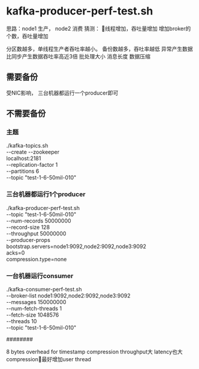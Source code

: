 # kafka-producer-perf-test.sh


思路：node1 生产， node2 消费
猜测：
线程增加，吞吐量增加
增加broker的个数，吞吐量增加

分区数越多，单线程生产者吞吐率越小。
备份数越多，吞吐率越低
异常产生数据比同步产生数据吞吐率高近3倍
批处理大小
消息长度
数据压缩


## 需要备份
受NIC影响， 三台机器都运行一个producer即可


## 不需要备份

### 主题
./kafka-topics.sh \
--create --zookeeper \
localhost:2181 \
--replication-factor 1 \
--partitions 6 \
--topic "test-1-6-50mil-010"

### 三台机器都运行1个producer
./kafka-producer-perf-test.sh \
--topic "test-1-6-50mil-010" \
--num-records 50000000 \
--record-size 128 \
--throughput 50000000 \
--producer-props \
bootstrap.servers=node1:9092,node2:9092,node3:9092 \
acks=0 \
compression.type=none

### 一台机器运行consumer
./kafka-consumer-perf-test.sh \
--broker-list node1:9092,node2:9092,node3:9092 \
--messages 150000000 \
--num-fetch-threads 1 \
--fetch-size 1048576 \
--threads 10 \
--topic "test-1-6-50mil-010"



########

8 bytes overhead for timestamp
compression throughput大 latency也大
compression最好增加user thread
